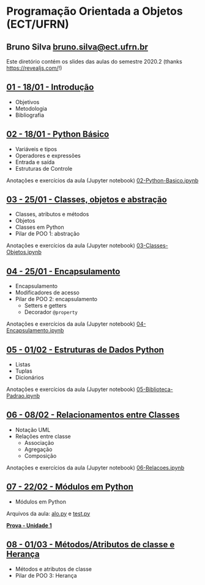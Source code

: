 # Programação Orientada a Objetos (ECT/UFRN)

## Bruno Silva <bruno.silva@ect.ufrn.br>

Este diretório contém os slides das aulas do semestre 2020.2 (thanks <https://revealjs.com/>!)

## [01 - 18/01 - Introdução](./01-intro)
 - Objetivos
 - Metodologia
 - Bibliografia

## [02 - 18/01 - Python Básico](./02-python-basico)
 - Variáveis e tipos
 - Operadores e expressões
 - Entrada e saída
 - Estruturas de Controle

Anotações e exercícios da aula (Jupyter notebook) [02-Python-Basico.ipynb](./02-python-basico/02-Python-Basico.ipynb)

## [03 - 25/01 - Classes, objetos e abstração](./03-classes-objetos/)
 - Classes, atributos e métodos
 - Objetos
 - Classes em Python
 - Pilar de POO 1: abstração

Anotações e exercícios da aula (Jupyter notebook) [03-Classes-Objetos.ipynb](./03-classes-objetos/03-Classes-Objetos.ipynb)

## [04 - 25/01 - Encapsulamento](./04-encapsulamento/)
 - Encapsulamento
 - Modificadores de acesso
 - Pilar de POO 2: encapsulamento
    - Setters e getters
    - Decorador `@property`

Anotações e exercícios da aula (Jupyter notebook) [04-Encapsulamento.ipynb](./04-encapsulamento/04-Encapsulamento.ipynb)

## [05 - 01/02 - Estruturas de Dados Python](./05-Biblioteca-padrao)
 - Listas
 - Tuplas
 - Dicionários

Anotações e exercícios da aula (Jupyter notebook) [05-Biblioteca-Padrao.ipynb](./05-Biblioteca-padrao/05-Biblioteca-Padrao.ipynb)

## [06 - 08/02 - Relacionamentos entre Classes](./06-relacoes)
 - Notação UML
 - Relações entre classe
    - Associação
    - Agregação
    - Composição

Anotações e exercícios da aula (Jupyter notebook) [06-Relacoes.ipynb](./06-relacoes/06-Relacoes.ipynb)

## [07 - 22/02 - Módulos em Python](./07-modulos)
 - Módulos em Python

Arquivos da aula: [alo.py](./07-modulos/alo.py) e [test.py](./07-modulos/test.py)

[**Prova - Unidade 1**](./07-modulos/poo_2020.2_p1.ipynb)

## [08 - 01/03 - Métodos/Atributos de classe e Herança](./08-heranca)
 - Métodos e atributos de classe
 - Pilar de POO 3: Herança

<!-- Anotações e exercícios da aula (Jupyter notebook) [08-Heranca.ipynb](./08-heranca/08-Heranca.ipynb)-->
